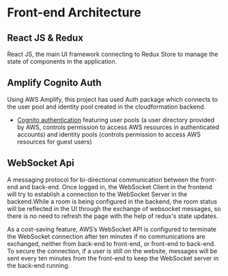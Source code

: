 # Front-end Architecture

## React JS & Redux

React JS, the main UI framework connecting to Redux Store to manage the state of components in the application.

## Amplify Cognito Auth

Using AWS Amplify, this project has used Auth package which connects to the user pool and identity pool created in the cloudformation backend.
* [Cognito authentication](https://docs.amplify.aws/lib/auth/getting-started/q/platform/js) featuring user pools (a user directory provided by AWS, controls permission to access AWS resources in authenticated accounts) and identity pools (controls permission to access AWS resources for guest users)

## WebSocket Api

A messaging protocol for bi-directional communication between the front-end and back-end. Once logged in, the WebSocket Client in the frontend will try to establish a connection to the WebSocket Server in the backend.While a room is being configured in the backend, the room status will be reflected in the UI through the exchange of websocket messages, so there is no need to refresh the page with the help of redux's state updates. 

As a cost-saving feature, AWS’s WebSocket API is configured to terminate the WebSocket connection after ten minutes if no communications are exchanged, neither from back-end to front-end, or front-end to back-end. To secure the connection, if a user is still on the website, messages will be sent every ten minutes from the front-end to keep the WebSocket server in the back-end running.
